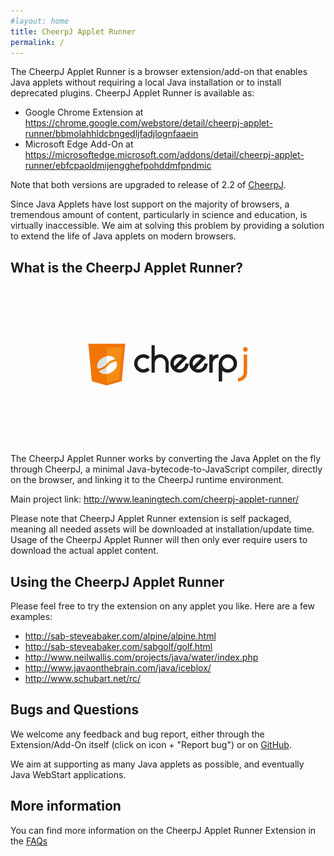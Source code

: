 ```yaml
---
#layout: home
title: CheerpJ Applet Runner
permalink: /
---
```


The CheerpJ Applet Runner is a browser extension/add-on that enables Java applets without requiring a local Java installation or to install deprecated plugins. CheerpJ Applet Runner is available as:

- Google Chrome Extension at <https://chrome.google.com/webstore/detail/cheerpj-applet-runner/bbmolahhldcbngedljfadjlognfaaein> 
- Microsoft Edge Add-On at <https://microsoftedge.microsoft.com/addons/detail/cheerpj-applet-runner/ebfcpaoldmijengghefpohddmfpndmic>

Note that both versions are upgraded to release of 2.2 of [CheerpJ](https://leaningtech.com/cheerpj/).

Since Java Applets have lost support on the majority of browsers, a tremendous amount of content, particularly in science and education, is virtually inaccessible. We aim at solving this problem by providing a solution to extend the life of Java applets on modern browsers.

What is the CheerpJ Applet Runner?
-------
<p align="center"><img src="media/cheerpj_applet_demo1.gif" width="400"></p>

The CheerpJ Applet Runner works by converting the Java Applet on the fly through CheerpJ, a minimal Java-bytecode-to-JavaScript compiler, directly on the browser, and linking it to the CheerpJ runtime environment.

Main project link: <http://www.leaningtech.com/cheerpj-applet-runner/>

Please note that CheerpJ Applet Runner extension is self packaged, meaning all needed assets will be downloaded at installation/update time. Usage of the CheerpJ Applet Runner will then only ever require users to download the actual applet content.

Using the CheerpJ Applet Runner
-------

Please feel free to try the extension on any applet you like. Here are a few examples:
* <http://sab-steveabaker.com/alpine/alpine.html>
* <http://sab-steveabaker.com/sabgolf/golf.html>
* <http://www.neilwallis.com/projects/java/water/index.php>
* <http://www.javaonthebrain.com/java/iceblox/>
* <http://www.schubart.net/rc/>


Bugs and Questions
-------
 
We welcome any feedback and bug report, either through the Extension/Add-On itself (click on icon + "Report bug") or on [GitHub](https://github.com/leaningtech/cheerpj-appletrunner/issues).
 
We aim at supporting as many Java applets as possible, and eventually Java WebStart applications.

More information
-------

You can find more information on the CheerpJ Applet Runner Extension in the [FAQs](pages/FAQs.md)
